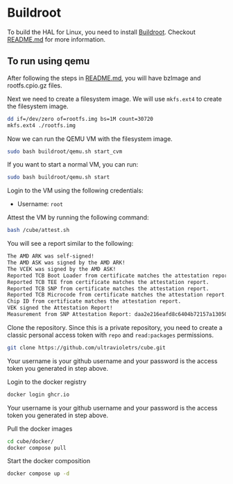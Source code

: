 # Buildroot

To build the HAL for Linux, you need to install [Buildroot](https://buildroot.org/). Checkout [README.md](./linux/README.md) for more information.

## To run using qemu

After following the steps in [README.md](./linux/README.md), you will have bzImage and rootfs.cpio.gz files.

Next we need to create a filesystem image. We will use `mkfs.ext4` to create the filesystem image.

```bash
dd if=/dev/zero of=rootfs.img bs=1M count=30720
mkfs.ext4 ./rootfs.img
```

Now we can run the QEMU VM with the filesystem image.

```bash
sudo bash buildroot/qemu.sh start_cvm
```

If you want to start a normal VM, you can run:

```bash
sudo bash buildroot/qemu.sh start
```

Login to the VM using the following credentials:

- Username: `root`

Attest the VM by running the following command:

```bash
bash /cube/attest.sh
```

You will see a report similar to the following:

```bash
The AMD ARK was self-signed!
The AMD ASK was signed by the AMD ARK!
The VCEK was signed by the AMD ASK!
Reported TCB Boot Loader from certificate matches the attestation report.
Reported TCB TEE from certificate matches the attestation report.
Reported TCB SNP from certificate matches the attestation report.
Reported TCB Microcode from certificate matches the attestation report.
Chip ID from certificate matches the attestation report.
VEK signed the Attestation Report!
Measurement from SNP Attestation Report: daa2e216eafd8c6404b72157a130500ab0c0944064c8e1009ebf5e910371caf57a6711654108a01a69baaa1a05759cf0
```

Clone the repository. Since this is a private repository, you need to create a classic personal access token with `repo` and `read:packages` permissions.

```bash
git clone https://github.com/ultravioletrs/cube.git
```

Your username is your github username and your password is the access token you generated in step above.

Login to the docker registry

```bash
docker login ghcr.io
```

Your username is your github username and your password is the access token you generated in step above.

Pull the docker images

```bash
cd cube/docker/
docker compose pull
```

Start the docker composition

```bash
docker compose up -d
```
